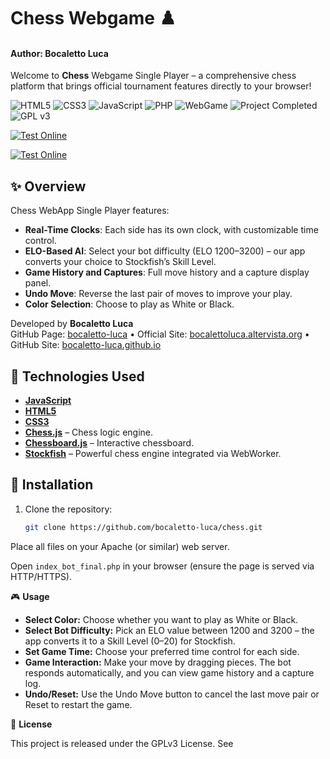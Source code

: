 # Chess Webgame ♟️
#### Author: Bocaletto Luca

Welcome to **Chess** Webgame Single Player – a comprehensive chess platform that brings official tournament features directly to your browser!

![HTML5](https://img.shields.io/badge/HTML5-E34F26?logo=html5&logoColor=white&style=for-the-badge)
![CSS3](https://img.shields.io/badge/CSS3-1572B6?logo=css3&logoColor=white&style=for-the-badge)
![JavaScript](https://img.shields.io/badge/JavaScript-F7DF1E?logo=javascript&logoColor=black&style=for-the-badge)
![PHP](https://img.shields.io/badge/PHP-777BB4?logo=php&logoColor=white&style=for-the-badge)
![WebGame](https://img.shields.io/badge/WebGame-HTML5%20Game-blue?style=for-the-badge)
![Project Completed](https://img.shields.io/badge/Project-Completed-green?style=for-the-badge)
![GPL v3](https://img.shields.io/badge/License-GPLv3-blue?style=for-the-badge)

[![Test Online](https://img.shields.io/badge/Test%20Online%20English-Click%20Here-brightgreen?style=for-the-badge)](https://bocaletto-luca.github.io/Chess/)

[![Test Online](https://img.shields.io/badge/Test%20Online%20Italian-Click%20Here-brightgreen?style=for-the-badge)](https://bocaletto-luca.github.io/Chess/index-ita.html)

## ✨ Overview

Chess WebApp Single Player features:
- **Real-Time Clocks**: Each side has its own clock, with customizable time control.
- **ELO-Based AI**: Select your bot difficulty (ELO 1200–3200) – our app converts your choice to Stockfish’s Skill Level.
- **Game History and Captures**: Full move history and a capture display panel.
- **Undo Move**: Reverse the last pair of moves to improve your play.
- **Color Selection**: Choose to play as White or Black.

Developed by **Bocaletto Luca**  
GitHub Page: [bocaletto-luca](https://github.com/bocaletto-luca) • Official Site: [bocalettoluca.altervista.org](https://bocalettoluca.altervista.org) • GitHub Site: [bocaletto-luca.github.io](https://bocaletto-luca.github.io)


## 🚀 Technologies Used

- **[JavaScript](https://www.javascript.com/)**
- **[HTML5](https://developer.mozilla.org/en-US/docs/Web/Guide/HTML/HTML5)**
- **[CSS3](https://developer.mozilla.org/en-US/docs/Web/CSS)**
- **[Chess.js](https://github.com/jhlywa/chess.js)** – Chess logic engine.
- **[Chessboard.js](https://chessboardjs.com/)** – Interactive chessboard.
- **[Stockfish](https://stockfishchess.org/)** – Powerful chess engine integrated via WebWorker.

## 🔧 Installation

1. Clone the repository:
   ```bash
   git clone https://github.com/bocaletto-luca/chess.git

Place all files on your Apache (or similar) web server.

Open `index_bot_final.php` in your browser (ensure the page is served via HTTP/HTTPS).

🎮 **Usage**

- **Select Color:** Choose whether you want to play as White or Black.
- **Select Bot Difficulty:** Pick an ELO value between 1200 and 3200 – the app converts it to a Skill Level (0–20) for Stockfish.
- **Set Game Time:** Choose your preferred time control for each side.
- **Game Interaction:** Make your move by dragging pieces. The bot responds automatically, and you can view game history and a capture log.
- **Undo/Reset:** Use the Undo Move button to cancel the last move pair or Reset to restart the game.

📄 **License**

This project is released under the GPLv3 License. See
